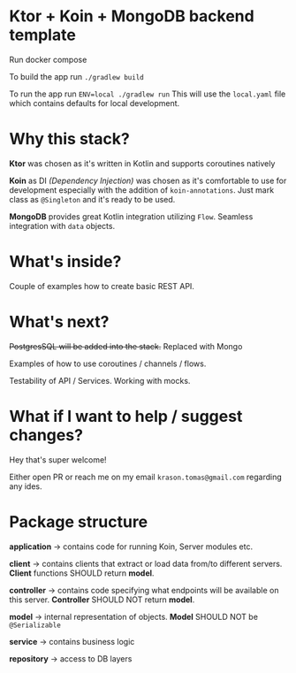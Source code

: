 # Ktor + Koin + MongoDB backend template

Run docker compose

To build the app run `./gradlew build`

To run the app run `ENV=local ./gradlew run` This will use the `local.yaml` file which contains defaults for local development.

# Why this stack?

**Ktor** was chosen as it's written in Kotlin and supports coroutines natively

**Koin** as DI _(Dependency Injection)_ was chosen as it's comfortable to use for development
especially with the addition of `koin-annotations`. Just mark class as `@Singleton` and it's ready to be used.

**MongoDB** provides great Kotlin integration utilizing `Flow`. Seamless integration with `data` objects.

# What's inside?

Couple of examples how to create basic REST API.

# What's next?

~~PostgresSQL will be added into the stack.~~ Replaced with Mongo

Examples of how to use coroutines / channels / flows.

Testability of API / Services. Working with mocks.


# What if I want to help / suggest changes?

Hey that's super welcome! 

Either open PR or reach me on my email `krason.tomas@gmail.com` regarding any ides.

# Package structure

**application** -> contains code for running Koin, Server modules etc.

**client** -> contains clients that extract or load data from/to different servers. **Client** functions SHOULD return **model**.

**controller** -> contains code specifying what endpoints will be available on this server. **Controller** SHOULD NOT return **model**.

**model** -> internal representation of objects. **Model** SHOULD NOT be `@Serializable`

**service** -> contains business logic

**repository** -> access to DB layers